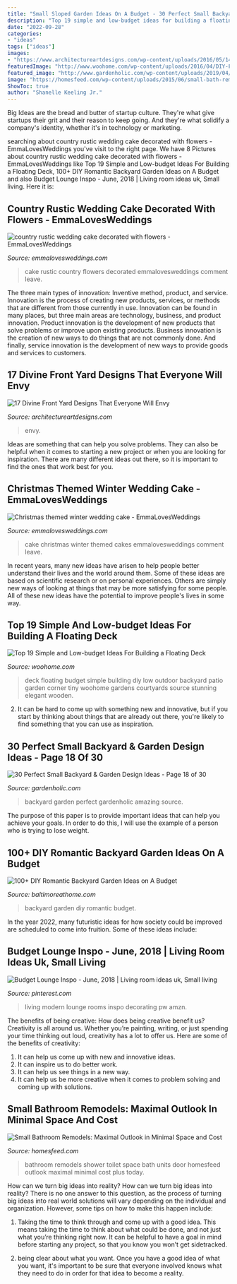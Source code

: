 ```yaml
---
title: "Small Sloped Garden Ideas On A Budget - 30 Perfect Small Backyard &amp; Garden Design Ideas"
description: "Top 19 simple and low-budget ideas for building a floating deck"
date: "2022-09-28"
categories:
- "ideas"
tags: ["ideas"]
images:
- "https://www.architectureartdesigns.com/wp-content/uploads/2016/05/14-71-768x576.jpg"
featuredImage: "http://www.woohome.com/wp-content/uploads/2016/04/DIY-Floating-Deck-Woohome-3.jpg"
featured_image: "http://www.gardenholic.com/wp-content/uploads/2019/04/Backyard-18-681x1024.jpg"
image: "https://homesfeed.com/wp-content/uploads/2015/06/small-bath-remodels-with-walk-in-shower-plus-glass-door-and-vanity-units-plus-toilet-and-mirror-with-brown-tile-wall-and-pot-plant.jpg"
ShowToc: true
author: "Shanelle Keeling Jr."
---
```



Big Ideas are the bread and butter of startup culture. They're what give startups their grit and their reason to keep going. And they're what solidify a company's identity, whether it's in technology or marketing.

	

		
searching about country rustic wedding cake decorated with flowers - EmmaLovesWeddings you've visit to the right page. We have 8 Pictures about country rustic wedding cake decorated with flowers - EmmaLovesWeddings like Top 19 Simple and Low-budget Ideas For Building a Floating Deck, 100+ DIY Romantic Backyard Garden Ideas on A Budget and also Budget Lounge Inspo - June, 2018 | Living room ideas uk, Small living. Here it is:
		
    
## Country Rustic Wedding Cake Decorated With Flowers - EmmaLovesWeddings

<img loading=lazy src="https://emmalovesweddings.com/wp-content/uploads/2019/08/country-rustic-wedding-cake-decorated-with-flowers.jpg" onerror="this.onerror=null;this.src='https://tse1.mm.bing.net/th?id=OIP.u1lF5QICe6rL8p7x028hewHaLG&amp;pid=15.1';" alt="country rustic wedding cake decorated with flowers - EmmaLovesWeddings">

_Source: emmalovesweddings.com_

>cake rustic country flowers decorated emmalovesweddings comment leave. 

	

The three main types of innovation: Inventive method, product, and service.
Innovation is the process of creating new products, services, or methods that are different from those currently in use. Innovation can be found in many places, but three main areas are technology, business, and product innovation. 
Product innovation is the development of new products that solve problems or improve upon existing products. Business innovation is the creation of new ways to do things that are not commonly done. And finally, service innovation is the development of new ways to provide goods and services to customers.

    
## 17 Divine Front Yard Designs That Everyone Will Envy

<img loading=lazy src="https://www.architectureartdesigns.com/wp-content/uploads/2016/05/14-71-768x576.jpg" onerror="this.onerror=null;this.src='https://tse2.mm.bing.net/th?id=OIP.zK6jjvZuIwgtYOktO1rROAHaFj&amp;pid=15.1';" alt="17 Divine Front Yard Designs That Everyone Will Envy">

_Source: architectureartdesigns.com_

>envy. 

	

Ideas are something that can help you solve problems. They can also be helpful when it comes to starting a new project or when you are looking for inspiration. There are many different ideas out there, so it is important to find the ones that work best for you.

    
## Christmas Themed Winter Wedding Cake - EmmaLovesWeddings

<img loading=lazy src="https://emmalovesweddings.com/wp-content/uploads/2018/10/Christmas-themed-winter-wedding-cake.jpg" onerror="this.onerror=null;this.src='https://tse2.mm.bing.net/th?id=OIP.JpaEBDH65eNhbDdkHnbdFQHaLH&amp;pid=15.1';" alt="Christmas themed winter wedding cake - EmmaLovesWeddings">

_Source: emmalovesweddings.com_

>cake christmas winter themed cakes emmalovesweddings comment leave. 

	

In recent years, many new ideas have arisen to help people better understand their lives and the world around them. Some of these ideas are based on scientific research or on personal experiences. Others are simply new ways of looking at things that may be more satisfying for some people. All of these new ideas have the potential to improve people's lives in some way.

    
## Top 19 Simple And Low-budget Ideas For Building A Floating Deck

<img loading=lazy src="http://www.woohome.com/wp-content/uploads/2016/04/DIY-Floating-Deck-Woohome-3.jpg" onerror="this.onerror=null;this.src='https://tse4.mm.bing.net/th?id=OIP.y4SyKD3W4qLm5XvtS7LBSwHaLI&amp;pid=15.1';" alt="Top 19 Simple and Low-budget Ideas For Building a Floating Deck">

_Source: woohome.com_

>deck floating budget simple building diy low outdoor backyard patio garden corner tiny woohome gardens courtyards source stunning elegant wooden. 

	

2. It can be hard to come up with something new and innovative, but if you start by thinking about things that are already out there, you're likely to find something that you can use as inspiration. 

    
## 30 Perfect Small Backyard &amp; Garden Design Ideas - Page 18 Of 30

<img loading=lazy src="http://www.gardenholic.com/wp-content/uploads/2019/04/Backyard-18-681x1024.jpg" onerror="this.onerror=null;this.src='https://tse3.mm.bing.net/th?id=OIP.h82lMmw7jf--3QN-_hk85QHaLI&amp;pid=15.1';" alt="30 Perfect Small Backyard &amp; Garden Design Ideas - Page 18 of 30">

_Source: gardenholic.com_

>backyard garden perfect gardenholic amazing source. 

	

The purpose of this paper is to provide important ideas that can help you achieve your goals. In order to do this, I will use the example of a person who is trying to lose weight.

    
## 100+ DIY Romantic Backyard Garden Ideas On A Budget

<img loading=lazy src="https://www.baltimoreathome.com/wp-content/uploads/2018/02/DIY-Romantic-Backyard-Garden-Ideas-on-A-Budget-33.jpg" onerror="this.onerror=null;this.src='https://tse1.mm.bing.net/th?id=OIP.oRSHg_YXHecSf4W1NhBtSAHaK_&amp;pid=15.1';" alt="100+ DIY Romantic Backyard Garden Ideas on A Budget">

_Source: baltimoreathome.com_

>backyard garden diy romantic budget. 

	

In the year 2022, many futuristic ideas for how society could be improved are scheduled to come into fruition. Some of these ideas include: 

    
## Budget Lounge Inspo - June, 2018 | Living Room Ideas Uk, Small Living

<img loading=lazy src="https://i.pinimg.com/736x/0d/23/1c/0d231cb313a9644317ab8dc7f19e226a.jpg" onerror="this.onerror=null;this.src='https://tse1.mm.bing.net/th?id=OIP.urvrE9V8YkxEnOiHrIkq8gHaLH&amp;pid=15.1';" alt="Budget Lounge Inspo - June, 2018 | Living room ideas uk, Small living">

_Source: pinterest.com_

>living modern lounge rooms inspo decorating pw amzn. 

	

The benefits of being creative: How does being creative benefit us?
Creativity is all around us. Whether you’re painting, writing, or just spending your time thinking out loud, creativity has a lot to offer us. Here are some of the benefits of creativity: 
1. It can help us come up with new and innovative ideas.
2. It can inspire us to do better work.
3. It can help us see things in a new way.
4. It can help us be more creative when it comes to problem solving and coming up with solutions.

    
## Small Bathroom Remodels: Maximal Outlook In Minimal Space And Cost

<img loading=lazy src="https://homesfeed.com/wp-content/uploads/2015/06/small-bath-remodels-with-walk-in-shower-plus-glass-door-and-vanity-units-plus-toilet-and-mirror-with-brown-tile-wall-and-pot-plant.jpg" onerror="this.onerror=null;this.src='https://tse3.mm.bing.net/th?id=OIP.boa6IK2ICgPTIpc_KoZ6sgHaLH&amp;pid=15.1';" alt="Small Bathroom Remodels: Maximal Outlook in Minimal Space and Cost">

_Source: homesfeed.com_

>bathroom remodels shower toilet space bath units door homesfeed outlook maximal minimal cost plus today. 

	

How can we turn big ideas into reality?
How can we turn big ideas into reality? There is no one answer to this question, as the process of turning big ideas into real world solutions will vary depending on the individual and organization. However, some tips on how to make this happen include:
1) Taking the time to think through and come up with a good idea. This means taking the time to think about what could be done, and not just what you’re thinking right now. It can be helpful to have a goal in mind before starting any project, so that you know you won’t get sidetracked.

2) being clear about what you want. Once you have a good idea of what you want, it's important to be sure that everyone involved knows what they need to do in order for that idea to become a reality.


